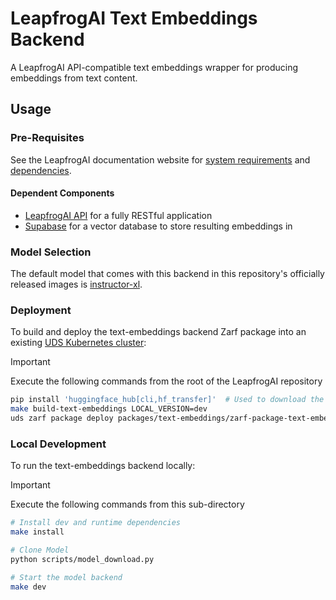 # LeapfrogAI Text Embeddings Backend

A LeapfrogAI API-compatible text embeddings wrapper for producing embeddings from text content.

## Usage

### Pre-Requisites

See the LeapfrogAI documentation website for [system requirements](https://docs.leapfrog.ai/docs/local-deploy-guide/requirements/) and [dependencies](https://docs.leapfrog.ai/docs/local-deploy-guide/dependencies/).

#### Dependent Components

- [LeapfrogAI API](../api/README.md) for a fully RESTful application
- [Supabase](../supabase/README.md) for a vector database to store resulting embeddings in

### Model Selection

The default model that comes with this backend in this repository's officially released images is [instructor-xl](https://huggingface.co/hkunlp/instructor-xl).

### Deployment

To build and deploy the text-embeddings backend Zarf package into an existing [UDS Kubernetes cluster](../k3d-gpu/README.md):

> [!IMPORTANT]
> Execute the following commands from the root of the LeapfrogAI repository

```bash
pip install 'huggingface_hub[cli,hf_transfer]'  # Used to download the model weights from huggingface
make build-text-embeddings LOCAL_VERSION=dev
uds zarf package deploy packages/text-embeddings/zarf-package-text-embeddings-*-dev.tar.zst --confirm
```

### Local Development

To run the text-embeddings backend locally:

> [!IMPORTANT]
> Execute the following commands from this sub-directory

```bash
# Install dev and runtime dependencies
make install

# Clone Model
python scripts/model_download.py

# Start the model backend
make dev
```
